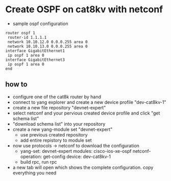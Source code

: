 # Create OSPF on cat8kv with netconf
* sample ospf configuration
```
router ospf 1
 router-id 1.1.1.1
 network 10.10.12.0 0.0.0.255 area 0
 network 10.10.13.0 0.0.0.255 area 0
interface GigabitEthernet1
 ip ospf 1 area 0
interface GigabitEthernet3
 ip ospf 1 area 0
end
```

## how to
* configure one of the cat8k router by hand
* connect to yang explorer and create a new device profile "dev-cat8kv-1"
* create a new file repository "devnet-expert"
* select netconf and your pervious created device profile and click "get schema list"
* "download schema list" into your repository
* create a new yang-module set "devnet-expert"
    * use previous created repository
    * add entire repistory to module set
* now use protocols -> netconf to download the configuration
    * yang-set: devnet-expert
      modules: cisco-ios-xe-ospf
      netconf-operation: get-config
      device: dev-cat8kv-1
    * build rpc, run rpc
* a new tab will open which shows the complete configuration. copy everything you need
```xml

```

